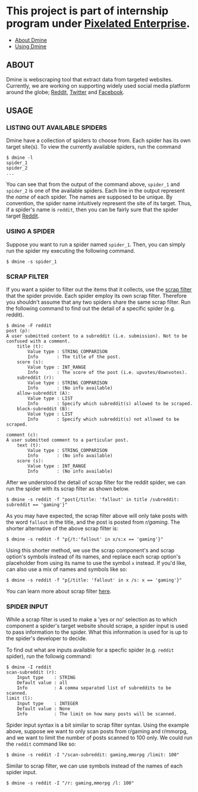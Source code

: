 # This project is part of internship program under [Pixelated Enterprise](http://www.pixelated.asia).

- [About Dmine](https://github.com/amirulmenjeni/dmine/blob/master/README.md#about-dmine)
- [Using Dmine](https://github.com/amirulmenjeni/dmine/blob/master/README.md#using-dmine)

## ABOUT 

Dmine is webscraping tool that extract data from targeted websites. Currently, we are working on supporting widely used social media platform around the globe; [Reddit](http://www.reddit.com), [Twitter](http://www.twitter.com) and [Facebook](http://www.facebook.com). 

## USAGE

### LISTING OUT AVAILABLE SPIDERS
Dmine have a collection of spiders to choose from. Each spider has its own target site(s). To view the currently available spiders, run the command

    $ dmine -l
    spider_1
    spider_2
    ...
    
You can see that from the output of the command above, `spider_1` and `spider_2` is one of the available spiders. Each line in the output represent the _name_ of each spider. The names are supposed to be unique.
By convention, the spider name intuitively represent the site of its target. Thus, if a spider's name is `reddit`, then you can be fairly sure that the spider target [Reddit](http://www.reddit.com).

### USING A SPIDER

Suppose you want to run a spider named `spider_1`. Then, you can simply run the spider my executing the
following command.

    $ dmine -s spider_1
    
### SCRAP FILTER

If you want a spider to filter out the items that it collects, use the [scrap filter](https://github.com/amirulmenjeni/dmine/wiki/Scrap-Filter) that the spider provide. Each spider employ its own scrap filter. Therefore you shouldn't assume that any two spiders share the same scrap filter. Run the following command to find out the detail of a specific spider (e.g. reddit).

    $ dmine -F reddit
    post (p):
    A user submitted content to a subreddit (i.e. submission). Not to be confused with a comment.
        title (t): 
            Value type : STRING_COMPARISON
            Info       : The title of the post.
        score (s): 
            Value type : INT_RANGE
            Info       : The score of the post (i.e. upvotes/downvotes).
        subreddit (r): 
            Value type : STRING_COMPARISON
            Info       : (No info available)
        allow-subreddit (A): 
            Value type : LIST
            Info       : Specify which subreddit(s) allowed to be scraped.
        block-subreddit (B): 
            Value type : LIST
            Info       : Specify which subreddit(s) not allowed to be scraped.

    comment (c):
    A user submitted comment to a particular post.
        text (t): 
            Value type : STRING_COMPARISON
            Info       : (No info available)
        score (s): 
            Value type : INT_RANGE
            Info       : (No info available)

After we understood the detail of scrap filter for the reddit spider, we can run the spider with its scrap filter as shown below.

    $ dmine -s reddit -f "post{/title: 'fallout' in title /subreddit: subreddit == 'gaming'}"
    
As you may have expected, the scrap filter above will only take posts with the word `fallout` in the title,
and the post is posted from _r/gaming_. The shorter alternative of the above scrap filter is:

    $ dmine -s reddit -f "p{/t:'fallout' in x/s:x == 'gaming'}"

Using this shorter method, we use the scrap component's and scrap option's symbols instead of its names, and
replace each scrap option's placeholder from using its name to use the symbol `x` instead. If you'd like, can also use a mix
of names and symbols like so:

    $ dmine -s reddit -f "p{/title: 'fallout' in x /s: x == 'gaming'}"

You can learn more about scrap filter [here](https://github.com/amirulmenjeni/dmine/wiki/Scrap-Filter).

### SPIDER INPUT

While a scrap filter is used to make a 'yes or no' selection as to which component a spider's target website should scrape, a spider input is used to pass information to the spider. What this information is used for is up to the spider's developer to decide. 

To find out what are inputs available for a specfic spider (e.g. `reddit` spider), run the followig command:

    $ dmine -I reddit
    scan-subreddit (r):
        Input type    : STRING
        Default value : all
        Info          : A comma separated list of subreddits to be scanned.
    limit (l):
        Input type    : INTEGER
        Default value : None
        Info          : The limit on how many posts will be scanned.

Spider input syntax is a bit similar to scrap filter syntax. Using the example above, suppose we want to only scan posts from r/gaming and r/mmorpg, and we want to limit the number of posts scanned to 100 only. We could run the `reddit` command like so:

    $ dmine -s reddit -I "/scan-subreddit: gaming,mmorpg /limit: 100"

Similar to scrap filter, we can use symbols instead of the names of each spider input.

    $ dmine -s reddit -I "/r: gaming,mmorpg /l: 100"



